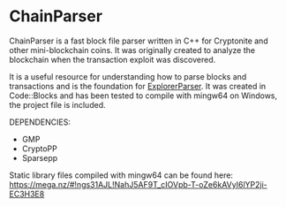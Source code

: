 # ChainParser

ChainParser is a fast block file parser written in C++ for Cryptonite and other mini-blockchain coins. It was originally created to analyze the blockchain when the transaction exploit was discovered.

It is a useful resource for understanding how to parse blocks and transactions and is the foundation for [ExplorerParser](https://github.com/MiniblockchainProject/ExplorerParser). It was created in Code::Blocks and has been tested to compile with mingw64 on Windows, the project file is included.

DEPENDENCIES:
- GMP
- CryptoPP
- Sparsepp

Static library files compiled with mingw64 can be found here: 
https://mega.nz/#!ngs31AJL!NahJ5AF9T_cIOVpb-T-oZe6kAVyI6lYP2ji-EC3H3E8
